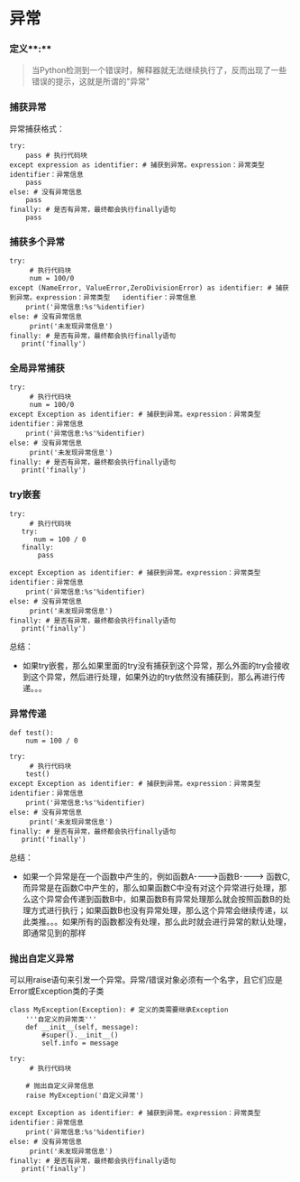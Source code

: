 # 异常

### 定义**:**

> 当Python检测到一个错误时，解释器就无法继续执行了，反而出现了一些错误的提示，这就是所谓的"异常"

### 捕获异常

异常捕获格式：

```
try:
    pass # 执行代码块
except expression as identifier: # 捕获到异常。expression：异常类型   identifier：异常信息
    pass
else: # 没有异常信息
    pass
finally: # 是否有异常，最终都会执行finally语句
    pass
```

### 捕获多个异常

```
try:
     # 执行代码块     
     num = 100/0
except (NameError, ValueError,ZeroDivisionError) as identifier: # 捕获到异常。expression：异常类型   identifier：异常信息
    print('异常信息:%s'%identifier)
else: # 没有异常信息
     print('未发现异常信息')
finally: # 是否有异常，最终都会执行finally语句
   print('finally')
```

### 全局异常捕获

```
try:
     # 执行代码块     
     num = 100/0
except Exception as identifier: # 捕获到异常。expression：异常类型   identifier：异常信息
    print('异常信息:%s'%identifier)
else: # 没有异常信息
     print('未发现异常信息')
finally: # 是否有异常，最终都会执行finally语句
   print('finally')
```

### try嵌套

```
try:
     # 执行代码块     
   try:
      num = 100 / 0
   finally:
       pass

except Exception as identifier: # 捕获到异常。expression：异常类型   identifier：异常信息
    print('异常信息:%s'%identifier)
else: # 没有异常信息
     print('未发现异常信息')
finally: # 是否有异常，最终都会执行finally语句
   print('finally')
```

总结：

* 如果try嵌套，那么如果里面的try没有捕获到这个异常，那么外面的try会接收到这个异常，然后进行处理，如果外边的try依然没有捕获到，那么再进行传递。。。

### 异常传递

```
def test():
    num = 100 / 0

try:
     # 执行代码块     
    test()
except Exception as identifier: # 捕获到异常。expression：异常类型   identifier：异常信息
    print('异常信息:%s'%identifier)
else: # 没有异常信息
     print('未发现异常信息')
finally: # 是否有异常，最终都会执行finally语句
   print('finally')
```

总结：

* 如果一个异常是在一个函数中产生的，例如函数A----&gt;函数B----&gt;
  函数C,而异常是在函数C中产生的，那么如果函数C中没有对这个异常进行处理，那么这个异常会传递到函数B中，如果函数B有异常处理那么就会按照函数B的处理方式进行执行；如果函数B也没有异常处理，那么这个异常会继续传递，以此类推。。。如果所有的函数都没有处理，那么此时就会进行异常的默认处理，即通常见到的那样

### 抛出自定义异常

可以用raise语句来引发一个异常。异常/错误对象必须有一个名字，且它们应是Error或Exception类的子类





```
class MyException(Exception): # 定义的类需要继承Exception
    '''自定义的异常类'''
    def __init__(self, message):
        #super().__init__()
        self.info = message

try:
     # 执行代码块     

    # 抛出自定义异常信息
    raise MyException('自定义异常') 

except Exception as identifier: # 捕获到异常。expression：异常类型   identifier：异常信息
    print('异常信息:%s'%identifier)
else: # 没有异常信息
     print('未发现异常信息')
finally: # 是否有异常，最终都会执行finally语句
   print('finally')
```





